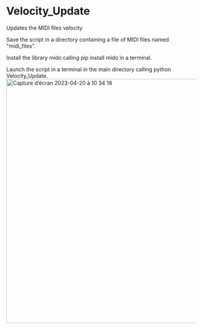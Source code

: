 # Velocity_Update
Updates the MIDI files velocity


Save the script in a directory containing a file of MIDI files named "midi_files".

Install the library mido calling pip install mido in a terminal.

Launch the script in a terminal in the main directory calling python Velocity_Update.
<img width="647" alt="Capture d’écran 2023-04-20 à 10 34 18" src="https://user-images.githubusercontent.com/86472405/233293658-635b5f16-5cc4-429b-8372-a59136be853f.png">
